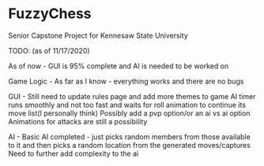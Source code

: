# FuzzyChess
Senior Capstone Project for Kennesaw State University


TODO: (as of 11/17/2020)

As of now - GUI is 95% complete and AI is needed to be worked on

Game Logic - 
As far as I know - everything works and there are no bugs
  
GUI -
Still need to update rules page and add more themes to game
AI timer runs smoothly and not too fast and waits for roll
animation to continue its move list(I personally think)
Possibly add a pvp option/or an ai vs ai option
Animations for attacks are still a possibility
  
  
AI - 
Basic AI completed - just picks random members from those available
to it and then picks a random location from the generated moves/captures
Need to further add complexity to the ai
